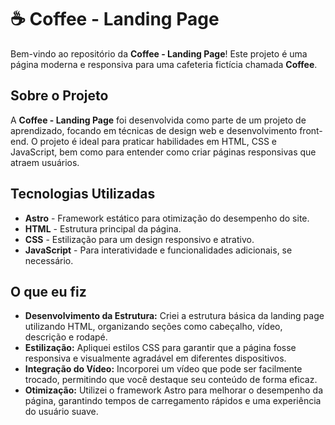 # ☕ Coffee - Landing Page

Bem-vindo ao repositório da **Coffee - Landing Page**! Este projeto é uma página moderna e responsiva para uma cafeteria fictícia chamada **Coffee**.

## Sobre o Projeto

A **Coffee - Landing Page** foi desenvolvida como parte de um projeto de aprendizado, focando em técnicas de design web e desenvolvimento front-end. O projeto é ideal para praticar habilidades em HTML, CSS e JavaScript, bem como para entender como criar páginas responsivas que atraem usuários.

## Tecnologias Utilizadas

- **Astro** - Framework estático para otimização do desempenho do site.
- **HTML** - Estrutura principal da página.
- **CSS** - Estilização para um design responsivo e atrativo.
- **JavaScript** - Para interatividade e funcionalidades adicionais, se necessário.

## O que eu fiz

- **Desenvolvimento da Estrutura:** Criei a estrutura básica da landing page utilizando HTML, organizando seções como cabeçalho, vídeo, descrição e rodapé.
- **Estilização:** Apliquei estilos CSS para garantir que a página fosse responsiva e visualmente agradável em diferentes dispositivos.
- **Integração do Vídeo:** Incorporei um vídeo que pode ser facilmente trocado, permitindo que você destaque seu conteúdo de forma eficaz.
- **Otimização:** Utilizei o framework Astro para melhorar o desempenho da página, garantindo tempos de carregamento rápidos e uma experiência do usuário suave.
  
